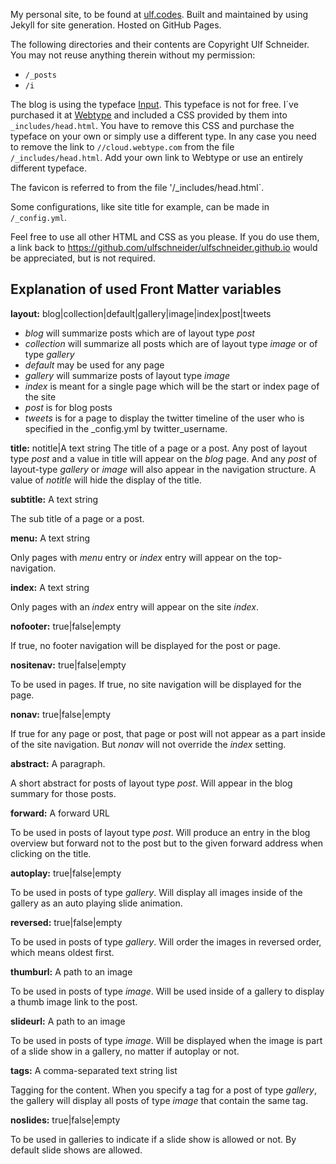 My personal site, to be found at [ulf.codes](http://ulf.codes). Built and maintained by using Jekyll for site generation. Hosted on GitHub Pages.

The following directories and their contents are Copyright Ulf Schneider. You may not reuse anything therein without my permission:

* `/_posts`
* `/i`

The blog is using the typeface [Input](http://input.fontbureau.com). This typeface is not for free. I´ve purchased it at [Webtype](http://webtype.com) and included a CSS provided by them into `_includes/head.html`.
You have to remove this CSS and purchase the typeface on your own or simply use a different type. In any case you need to remove the link to `//cloud.webtype.com` from the file `/_includes/head.html`. Add your own link to Webtype or use an entirely different typeface. 

The favicon is referred to from the file '/_includes/head.html`. 

Some configurations, like site title for example, can be made in `/_config.yml`.

Feel free to use all other HTML and CSS as you please. If you do use them, a link back to https://github.com/ulfschneider/ulfschneider.github.io would be appreciated, but is not required.

Explanation of used Front Matter variables
---

**layout:** blog|collection|default|gallery|image|index|post|tweets

* *blog* will summarize posts which are of layout type *post*
* *collection* will summarize all posts which are of layout type *image* or of type *gallery*
* *default* may be used for any page
* *gallery* will summarize posts of layout type *image*
* *index* is meant for a single page which will be the start or index page of the site
* *post* is for blog posts
* *tweets* is for a page to display the twitter timeline of the user who is specified in the _config.yml by twitter_username.

**title:** notitle|A text string
The title of a page or a post. Any post of layout type *post* and a value in title will appear on the *blog* page.  And any *post* of layout-type *gallery* or *image* will also appear in the navigation structure. A value of *notitle* will hide the display of the title.

**subtitle:** A text string

The sub title of a page or a post.

**menu:** A text string

Only pages with *menu* entry or *index* entry will appear on the top-navigation.

**index:** A text string

Only pages with an *index* entry will appear on the site *index*.

**nofooter:** true|false|empty

If true, no footer navigation will be displayed for the post or page.

**nositenav:** true|false|empty

To be used in pages. If true, no site navigation will be displayed for the page.

**nonav:** true|false|empty

If true for any page or post, that page or post will not appear as a part inside of the site navigation. But *nonav* will not override the *index* setting.

**abstract:** A paragraph.

A short abstract for posts of layout type *post*. Will appear in the blog summary for those posts.

**forward:** A forward URL

To be used in posts of layout type *post*. Will produce an entry in the blog overview but forward not to the post but to the given forward address when clicking on the title. 

**autoplay:** true|false|empty

To be used in posts of type *gallery*. Will display all images inside of the gallery as an auto playing slide animation.

**reversed:** true|false|empty

To be used in posts of type *gallery*. Will order the images in reversed order, which means oldest first.

**thumburl:** A path to an image

To be used in posts of type *image*. Will be used inside of a gallery to display a thumb image link to the post.

**slideurl:** A path to an image

To be used in posts of type *image*. Will be displayed when the image is part of a slide show in a gallery, no matter if autoplay or not.

**tags:** A comma-separated text string list

Tagging for the content. When you specify a tag for a post of type *gallery*, the gallery will display all posts of type *image* that contain the same tag.

**noslides:** true|false|empty

To be used in galleries to indicate if a slide show is allowed or not. By default slide shows are allowed.
 



